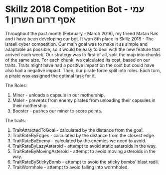 # Skillz 2018 Competition Bot - עמי אסף דרום השרון 1

Throughout the past month (February - March 2018), my friend Matan Rak and i have been developing our bot. 
It won 8th place in Skillz 2018 - The israeli cyber competition.
Our main goal was to make it as simple and adaptable as possible, so it would be easy to deal with the new feature that arrived each week.
Our strategy was to first of all, split the map into chunks of the same size. For each chunk, we calculated its cost, based on our traits. Traits might have had a positive impact on the cost but could have also had a negative impact. Then, our pirate force split into roles. Each turn, a pirate was assigned the optimal task for it.

The Roles:
  1. Miner - unloads a capsule in our mothership.
  2. Moler - prevents from enemy pirates from unloading their capsules in their mothership. 
  3. Booster - pushes our miner to score points.
  
The traits:
  1. TraitAttractedToGoal - calculated by the distance from the goal.
  2. TraitRateByEdges - calculated by the distance from the closest edge.
  3. TraitRateByEnemy - calculated by the enemies we need to avoid.
  4. TraitRateByLazyAsteroid - attempt to avoid static asteroids in the way.
  5. TraitRateByMovingAsteroid - attempt to avoid moving asteroids in the way.
  6. TraitRateByStickyBomb - attempt to avoid the sticky bombs' blast radii.
  7. TraitWormhole - attempt to avoid falling into wormholed.
